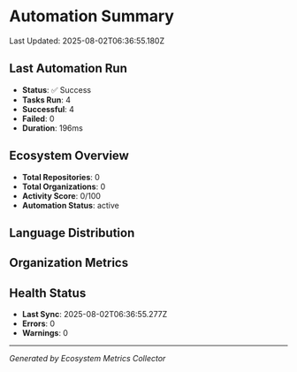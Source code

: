 # Automation Summary

Last Updated: 2025-08-02T06:36:55.180Z

## Last Automation Run

- **Status**: ✅ Success
- **Tasks Run**: 4
- **Successful**: 4
- **Failed**: 0
- **Duration**: 196ms


## Ecosystem Overview

- **Total Repositories**: 0
- **Total Organizations**: 0
- **Activity Score**: 0/100
- **Automation Status**: active

## Language Distribution



## Organization Metrics



## Health Status

- **Last Sync**: 2025-08-02T06:36:55.277Z
- **Errors**: 0
- **Warnings**: 0





---
*Generated by Ecosystem Metrics Collector*
